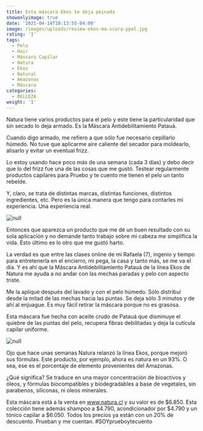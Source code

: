 ```yaml
---
title: Esta máscara Ekos te deja peinada
showonlyimage: true
date: '2021-04-14T10:13:55-04:00'
image: /images/uploads/review-ekos-ma-scara-ppal.jpg
rating: '1'
tags:
  - Pelo
  - Hair
  - Máscara Capilar
  - Natura
  - Ekos
  - Natural
  - Amazonas
  - Máscara
categories:
  - BELLEZA
weight: '1'
---
```

Natura tiene varios productos para el pelo y este tiene la particularidad que sin secado lo deja armado. Es la Máscara Antidebilitamiento Patauá.

<!--more-->

Cuando digo armado, me refiero a que sólo fue necesario cepillarlo húmedo. No tuve que aplicarme aire caliente del secador para moldearlo, alisarlo y evitar un eventual frizz.

Lo estoy usando hace poco más de una semana (cada 3 días) y debo decir que lo del frizz fue una de las cosas que me gustó. Testear regularmente productos capilares para Pruebo y te cuento me tienen el pelo un tanto rebelde.

Y, claro, se trata de distintas marcas, distintas funciones, distintos ingredientes, etc. Pero es la única manera que tengo para contarles mi experiencia. Una experiencia real.

![null](/images/uploads/review-ekos-ma-scara-ppal.jpg)

Entonces que aparezca un producto que me dé un buen resultado con su sola aplicación y no demande tanto trabajo sobre mi cabeza me simplifica la vida. Esto último es lo otro que me gustó harto. 

La verdad es que entre las clases online de mi Rafaela (7), ingenio y tiempo para entretenerla en el encierro, mi pega, la casa y tanto más, se me va el día. Y es ahí que la Máscara Antidebilitamiento  Patauá de la línea Ekos de Natura me ayuda a no andar con las mechas paradas y pelo con aspecto triste.

Me la apliqué después del lavado y con el pelo húmedo. Sólo distribuí desde la mitad de las mechas hacia las puntas. Se deja sólo 3 minutos y de ahí al enjuague. Es muy fácil retirar la máscara porque no es grasosa.

Esta máscara fue hecha con aceite crudo de Patauá que disminuye el quiebre de las puntas del pelo, recupera fibras debilitadas y deja la cutícula capilar uniforme.

![null](/images/uploads/review-ekos-ma-scara-2.jpg)

Ojo que hace unas semanas Natura relanzó la línea Ekos, porque mejoró sus fórmulas. Este producto, por ejemplo, ahora es natura en un 93%. O sea, ese es el porcentaje de elemento provenientes del Amazonas.

¿Qué significa? Se traduce en una mayor concentración de bioactivos y óleos, y fórmulas biocompatibles y biodegradables a base de vegetales, sin parabenos, siliconas, ni oleos minerales.

Esta máscara está a la venta en www.natura.cl y su valor es de $6.850. Esta colección tiene además shampoo a $4.790, acondicionador por $4.790 y un tónico capilar a $6.050. Todos los precios ya están con un 20% de descuento. Prueban y me cuentan. #SOYprueboytecuento
